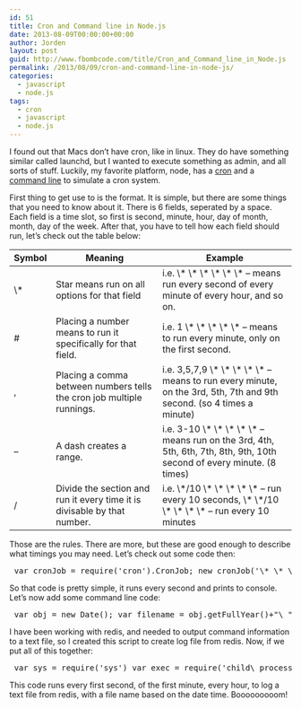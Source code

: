```yaml
---
id: 51
title: Cron and Command line in Node.js
date: 2013-08-09T00:00:00+00:00
author: Jorden
layout: post
guid: http://www.fbombcode.com/title/Cron_and_Command_line_in_Node.js
permalink: /2013/08/09/cron-and-command-line-in-node-js/
categories:
  - javascript
  - node.js
tags:
  - cron
  - javascript
  - node.js
---
```

 <p> I found out that Macs don&#8217;t have cron, like in linux. They do have something similar called launchd, but I wanted to execute something as admin, and all sorts of stuff. Luckily, my favorite platform, node, has a <a href="https://github.com/ncb000gt/node-cron">cron</a> and a <a href="http://nodejs.org/api/child\_process.html">command line</a> to simulate a cron system. </p> <p> First thing to get use to is the format. It is simple, but there are some things that you need to know about it. There is 6 fields, seperated by a space. Each field is a time slot, so first is second, minute, hour, day of month, month, day of the week. After that, you have to tell how each field should run, let&#8217;s check out the table below: </p> <table class="table table-striped"> <thead> <tr> <th> Symbol </th> <th> Meaning </th> <th> Example </th> </tr> </thead> <tbody> <tr> <td> \* </td> <td> Star means run on all options for that field </td> <td> i.e. \* \* \* \* \* \* &#8211; means run every second of every minute of every hour, and so on. </td> </tr> <tr> <td> # </td> <td> Placing a number means to run it specifically for that field. </td> <td> i.e. 1 \* \* \* \* \* &#8211; means to run every minute, only on the first second. </td> </tr> <tr> <td> , </td> <td> Placing a comma between numbers tells the cron job multiple runnings. </td> <td> i.e. 3,5,7,9 \* \* \* \* \* &#8211; means to run every minute, on the 3rd, 5th, 7th and 9th second. (so 4 times a minute) </td> </tr> <tr> <td> &#8211; </td> <td> A dash creates a range. </td> <td> i.e. 3-10 \* \* \* \* \* &#8211; means run on the 3rd, 4th, 5th, 6th, 7th, 8th, 9th, 10th second of every minute. (8 times) </td> </tr> <tr> <td> / </td> <td> Divide the section and run it every time it is divisable by that number. </td> <td> i.e. \*/10 \* \* \* \* \* &#8211; run every 10 seconds, \* \*/10 \* \* \* \* &#8211; run every 10 minutes </td> </tr> </tbody> </table> <p> Those are the rules. There are more, but these are good enough to describe what timings you may need. Let&#8217;s check out some code then: </p> <pre class="formatCode"> var cronJob = require('cron').CronJob; new cronJob('\* \* \* \* \* \*', function(){ console.log('You will see this message every second'); }, null, true, "America/Los\_Angeles"); </pre> <p> So that code is pretty simple, it runs every second and prints to console. Let&#8217;s now add some command line code: </p> <pre class="formatCode"> var obj = new Date(); var filename = obj.getFullYear()+"\_"+(obj.getMonth()+1)+"\_"+obj.getDate()+"\_"+obj.getHours()+"\_"+obj.getMinutes(); child = exec("redis-cli INFO > "+filename+".txt", function (error, stdout, stderr) { if(stderr){ sys.print('error: ' + stderr); } } ); }, function(){}, true); </pre> <p> I have been working with redis, and needed to output command information to a text file, so I created this script to create log file from redis. Now, if we put all of this together: </p> <pre class="formatCode"> var sys = require('sys') var exec = require('child\_process').exec; var child; var cronJob = require('cron').CronJob; var a = new cronJob('0 0 \* \* \* \*', function(d){ var obj = new Date(); var val = obj.getFullYear()+"\_"+(obj.getMonth()+1)+"\_"+obj.getDate()+"\_"+obj.getHours()+"_"+obj.getMinutes(); child = exec("redis-cli INFO > "+val+".txt", function (error, stdout, stderr) { if(stderr){ sys.print('error: ' + stderr); } } ); }, function(){}, true); </pre> <p> This code runs every first second, of the first minute, every hour, to log a text file from redis, with a file name based on the date time. Booooooooom! </p>